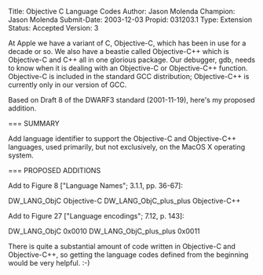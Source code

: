 Title:       Objective C Language Codes
Author:      Jason Molenda
Champion:    Jason Molenda
Submit-Date: 2003-12-03
Propid:      031203.1
Type:        Extension
Status:      Accepted
Version:     3

At Apple we have a variant of C, Objective-C, which has been in use for
a decade or so.  We also have a beastie called Objective-C++ which is
Objective-C and C++ all in one glorious package.  Our debugger, gdb,
needs to know when it is dealing with an Objective-C or Objective-C++
function.  Objective-C is included in the standard GCC distribution;
Objective-C++ is currently only in our version of GCC.

Based on Draft 8 of the DWARF3 standard (2001-11-19), here's my
proposed addition.


=== SUMMARY

Add language identifier to support the Objective-C and Objective-C++
languages, used primarily, but not exclusively, on the MacOS X
operating system.

=== PROPOSED ADDITIONS

Add to Figure 8 ["Language Names"; 3.1.1, pp. 36-67]:

   DW_LANG_ObjC            Objective-C
   DW_LANG_ObjC_plus_plus  Objective-C++

Add to Figure 27 ["Language encodings"; 7.12, p. 143]:

   DW_LANG_ObjC            0x0010
   DW_LANG_ObjC_plus_plus  0x0011




There is quite a substantial amount of code written in Objective-C and
Objective-C++, so getting the language codes defined from the beginning
would be very helpful. :-)
